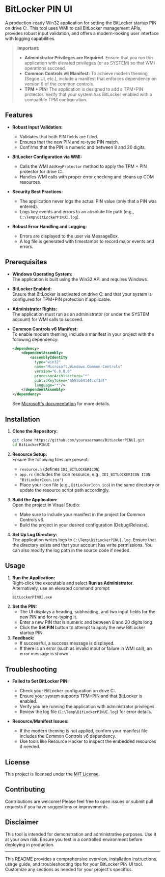 # BitLocker PIN UI

A production-ready Win32 application for setting the BitLocker startup PIN on drive C:. This tool uses WMI to call BitLocker management APIs, provides robust input validation, and offers a modern-looking user interface with logging capabilities.

> **Important:**  
> - **Administrator Privileges are Required.** Ensure that you run this application with elevated privileges (or as SYSTEM) so that WMI operations succeed.  
> - **Common Controls v6 Manifest:** To achieve modern theming (Segoe UI, etc.), include a manifest that enforces dependency on version 6 of the common controls.  
> - **TPM + PIN:** The application is designed to add a TPM+PIN protector. Verify that your system has BitLocker enabled with a compatible TPM configuration.

## Features

- **Robust Input Validation:**  
  - Validates that both PIN fields are filled.
  - Ensures that the new PIN and re-type PIN match.
  - Confirms that the PIN is numeric and between 8 and 20 digits.
  
- **BitLocker Configuration via WMI:**  
  - Calls the WMI `AddKeyProtector` method to apply the TPM + PIN protector for drive C:.
  - Handles WMI calls with proper error checking and cleans up COM resources.

- **Security Best Practices:**  
  - The application never logs the actual PIN value (only that a PIN was entered).
  - Logs key events and errors to an absolute file path (e.g., `C:\Temp\BitLockerPINUI.log`).

- **Robust Error Handling and Logging:**  
  - Errors are displayed to the user via MessageBox.
  - A log file is generated with timestamps to record major events and errors.

## Prerequisites

- **Windows Operating System:**  
  The application is built using the Win32 API and requires Windows.

- **BitLocker Enabled:**  
  Ensure that BitLocker is activated on drive C: and that your system is configured for TPM+PIN protection if applicable.

- **Administrator Rights:**  
  The application must run as an administrator (or under the SYSTEM account) for WMI calls to succeed.

- **Common Controls v6 Manifest:**  
  To enable modern theming, include a manifest in your project with the following dependency:
  ```xml
  <dependency>
      <dependentAssembly>
          <assemblyIdentity
            type="win32"
            name="Microsoft.Windows.Common-Controls"
            version="6.0.0.0"
            processorArchitecture="*"
            publicKeyToken="6595b64144ccf1df"
            language="*"/>
      </dependentAssembly>
  </dependency>
  ```
  See [Microsoft's documentation](https://learn.microsoft.com/en-us/windows/win32/controls/common-controls) for more details.

## Installation

1. **Clone the Repository:**

   ```bash
   git clone https://github.com/yourusername/BitLockerPINUI.git
   cd BitLockerPINUI
   ```

2. **Resource Setup:**  
   Ensure the following files are present:
   - `resource.h` (defines `IDI_BITLOCKERICON`)
   - `app.rc` (includes the icon resource, e.g., `IDI_BITLOCKERICON ICON "BitLockerIcon.ico"`)
   - Place your icon file (e.g., `BitLockerIcon.ico`) in the same directory or update the resource script path accordingly.

3. **Build the Application:**  
   Open the project in Visual Studio:
   - Make sure to include your manifest in the project for Common Controls v6.
   - Build the project in your desired configuration (Debug/Release).

4. **Set Up Log Directory:**  
   The application writes logs to `C:\Temp\BitLockerPINUI.log`. Ensure that the directory exists and that your account has write permissions. You can also modify the log path in the source code if needed.

## Usage

1. **Run the Application:**  
   Right-click the executable and select **Run as Administrator**.  
   Alternatively, use an elevated command prompt:
   ```bash
   BitLockerPINUI.exe
   ```
2. **Set the PIN:**  
   - The UI displays a heading, subheading, and two input fields for the new PIN and for re-typing it.
   - Enter a new PIN that is numeric and between 8 and 20 digits long.
   - Click the **Set PIN** button to attempt to apply the new BitLocker startup PIN.
3. **Feedback:**  
   - If successful, a success message is displayed.
   - If there is an error (such as invalid input or failure in WMI call), an error message is shown.

## Troubleshooting

- **Failed to Set BitLocker PIN:**  
  - Check your BitLocker configuration on drive C:.
  - Ensure your system supports TPM+PIN and that BitLocker is enabled.
  - Verify you are running the application with administrator privileges.
  - Review the log file (`C:\Temp\BitLockerPINUI.log`) for error details.

- **Resource/Manifest Issues:**  
  - If the modern theming is not applied, confirm your manifest file includes the Common Controls v6 dependency.
  - Use tools like Resource Hacker to inspect the embedded resources if needed.

## License

This project is licensed under the [MIT License](LICENSE).

## Contributing

Contributions are welcome! Please feel free to open issues or submit pull requests if you have suggestions or improvements.

## Disclaimer

This tool is intended for demonstration and administrative purposes. Use it at your own risk. Ensure you test in a controlled environment before deploying in production.

---

This README provides a comprehensive overview, installation instructions, usage guide, and troubleshooting tips for your BitLocker PIN UI tool. Customize any sections as needed for your project's specifics.
